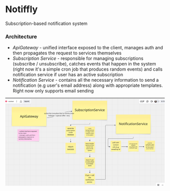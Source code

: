 # Notiffly

Subscription-based notification system

### Architecture

- *ApiGateway* - unified interface exposed to the client, manages auth and then propagates the request to services themselves
- *Subscription Service* - responsible for managing subscriptions (subscribe / unsubscribe), catches events that happen in the system (right now it's a simple cron job that produces random events) and calls notification service if user has an active subscription
- *Notification Service* - contains all the necessary information to send a notification (e.g user's email address) along with appropriate templates. Right now only supports email sending

![alt text](assets/architecture.png)

